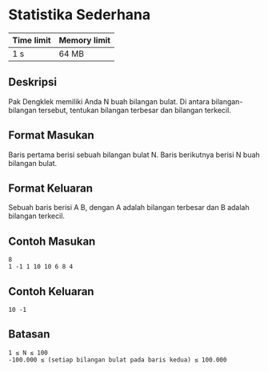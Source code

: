 # Statistika Sederhana

Time limit | Memory limit
---------- | ------------
1 s | 64 MB

## Deskripsi
Pak Dengklek memiliki Anda N buah bilangan bulat. Di antara bilangan-bilangan tersebut, tentukan bilangan terbesar dan bilangan terkecil.

## Format Masukan
Baris pertama berisi sebuah bilangan bulat N. Baris berikutnya berisi N buah bilangan bulat.

## Format Keluaran
Sebuah baris berisi A B, dengan A adalah bilangan terbesar dan B adalah bilangan terkecil.

## Contoh Masukan
    8
    1 -1 1 10 10 6 8 4
## Contoh Keluaran
    10 -1
## Batasan
    1 ≤ N ≤ 100
    -100.000 ≤ (setiap bilangan bulat pada baris kedua) ≤ 100.000